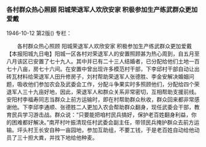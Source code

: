 ### 各村群众热心照顾  阳城荣退军人欢欣安家  积极参加生产练武群众更加爱戴

1946-10-12
第2版()
专栏：

　　各村群众热心照顾
    阳城荣退军人欢欣安家
    积极参加生产练武群众更加爱戴
    【本报阳城九日电】阳城一区各村对荣退军人的安置照顾甚为热心周到，自五月至八月该区已安置了七十九人。其中并已有二十三人结婚者，已分配给他们土地一百七十八亩，房七十六间。在安置中曾出现许多模范村干部，下李邱村干部自动让出砖瓦材料给荣退军人田升修房子，刘村帮助荣退军人张德胜、李金安解决婚姻问题，吸收他们参加农会及武委会工作，分配斗争果实时多照顾他们，分配给四个荣退军人三十九亩好地，因此，荣退军人和群众关系非常密切，互相帮助支援前线。安阳村李福寿同志当群众上前方运输时，即在村帮助群众秋收，群众回来都非常感谢他。下李邱李通顺、张德胜二人更加入农会帮助群众翻身，现任武委会干部，教育民兵学习游击战。群众说：“只要能把咱村民兵搞好，保护老百姓翻身利益，你的困难都好解决。”南芹村叶振清现任村武委会副主任，带领民兵掩护群众去前方运输。坪头村王长安自种一亩园地，参加互助组，不要工钱，于是老百姓自动给他动员了三十担大粪，并找下地给他种麦。
